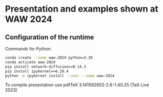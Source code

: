 # Presentation and examples shown at WAW 2024

## Configuration of the runtime

Commands for Python:

```bash
conda create --name waw-2024 python=3.10 
conda activate waw-2024
pip install network-diffusion==0.14.3
pip install ipykernel==6.29.4
python -m ipykernel install --user --name waw-2024
```

To compile presentation use pdfTeX 3.141592653-2.6-1.40.25 (TeX Live 2023)
